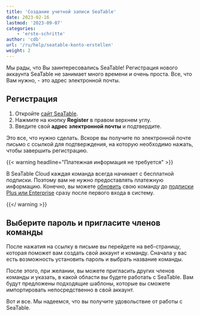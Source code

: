 ```yaml
---
title: 'Создание учетной записи SeaTable'
date: 2023-02-16
lastmod: '2023-09-07'
categories:
    - 'erste-schritte'
author: 'cdb'
url: '/ru/help/seatable-konto-erstellen'
weight: 2
---
```


Мы рады, что Вы заинтересовались SeaTable! Регистрация нового аккаунта SeaTable не занимает много времени и очень проста. Все, что Вам нужно, - это адрес электронной почты.

## Регистрация

1. Откройте [сайт SeaTable](https://seatable.io/ru/).
2. Нажмите на кнопку **Register** в правом верхнем углу.
3. Введите свой **адрес электронной почты** и подтвердите.

Это все, что нужно сделать. Вскоре вы получите по электронной почте письмо с ссылкой для подтверждения, на которую необходимо нажать, чтобы завершить регистрацию.

{{< warning headline="Платежная информация не требуется" >}}

В SeaTable Cloud каждая команда всегда начинает с бесплатной подписки. Поэтому вам не нужно предоставлять платежную информацию. Конечно, вы можете [обновить](https://seatable.io/ru/docs/abo-abrechnung/plus-oder-enterprise-abonnement-buchen/) свою команду до [подписки Plus или Enterprise](https://seatable.io/ru/docs/abo-abrechnung/plus-oder-enterprise-abonnement-buchen/) сразу после первого входа в систему.

{{</ warning >}}

## Выберите пароль и пригласите членов команды

После нажатия на ссылку в письме вы перейдете на веб-страницу, которая поможет вам создать свой аккаунт и команду. Сначала у вас есть возможность установить пароль и выбрать название команды.

После этого, при желании, вы можете пригласить других членов команды и указать, в какой области вы будете работать с SeaTable. Вам будут предложены подходящие шаблоны, которые вы сможете импортировать непосредственно в свой аккаунт.

Вот и все. Мы надеемся, что вы получите удовольствие от работы с SeaTable.
